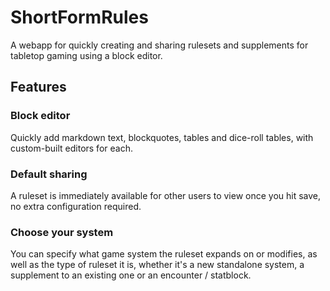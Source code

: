 # ShortFormRules
A webapp for quickly creating and sharing rulesets and supplements for tabletop gaming using a block editor.

## Features
### Block editor
Quickly add markdown text, blockquotes, tables and dice-roll tables, with custom-built editors for each.

### Default sharing
A ruleset is immediately available for other users to view once you hit save, no extra configuration required.

### Choose your system
You can specify what game system the ruleset expands on or modifies, as well as the type of ruleset it is, whether it's a new standalone system, a supplement to an existing one or an encounter / statblock.